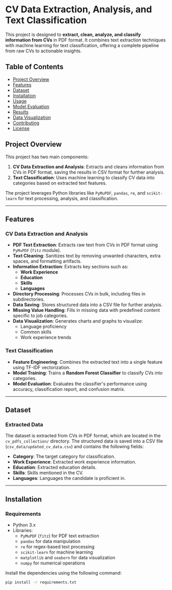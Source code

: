# CV Data Extraction, Analysis, and Text Classification

This project is designed to **extract, clean, analyze, and classify information from CVs** in PDF format. It combines text extraction techniques with machine learning for text classification, offering a complete pipeline from raw CVs to actionable insights.

## Table of Contents
- [Project Overview](#project-overview)
- [Features](#features)
- [Dataset](#dataset)
- [Installation](#installation)
- [Usage](#usage)
- [Model Evaluation](#model-evaluation)
- [Results](#results)
- [Data Visualization](#data-visualization)
- [Contributing](#contributing)
- [License](#license)

## Project Overview
This project has two main components:
1. **CV Data Extraction and Analysis**: Extracts and cleans information from CVs in PDF format, saving the results in CSV format for further analysis.
2. **Text Classification**: Uses machine learning to classify CV data into categories based on extracted text features.

The project leverages Python libraries like `PyMuPDF`, `pandas`, `re`, and `scikit-learn` for text processing, analysis, and classification.

---

## Features

### CV Data Extraction and Analysis
- **PDF Text Extraction**: Extracts raw text from CVs in PDF format using `PyMuPDF` (`fitz` module).
- **Text Cleaning**: Sanitizes text by removing unwanted characters, extra spaces, and formatting artifacts.
- **Information Extraction**: Extracts key sections such as:
  - **Work Experience**
  - **Education**
  - **Skills**
  - **Languages**
- **Directory Processing**: Processes CVs in bulk, including files in subdirectories.
- **Data Saving**: Stores structured data into a CSV file for further analysis.
- **Missing Value Handling**: Fills in missing data with predefined content specific to job categories.
- **Data Visualization**: Generates charts and graphs to visualize:
  - Language proficiency
  - Common skills
  - Work experience trends

### Text Classification
- **Feature Engineering**: Combines the extracted text into a single feature using TF-IDF vectorization.
- **Model Training**: Trains a **Random Forest Classifier** to classify CVs into categories.
- **Model Evaluation**: Evaluates the classifier's performance using accuracy, classification report, and confusion matrix.

---

## Dataset

### Extracted Data
The dataset is extracted from CVs in PDF format, which are located in the `cv_pdfs_collection/` directory. The structured data is saved into a CSV file (`csv_data/updated_cv_data.csv`) and contains the following fields:
- **Category**: The target category for classification.
- **Work Experience**: Extracted work experience information.
- **Education**: Extracted education details.
- **Skills**: Skills mentioned in the CV.
- **Languages**: Languages the candidate is proficient in.

---

## Installation

### Requirements
- Python 3.x
- Libraries:
  - `PyMuPDF` (`fitz`) for PDF text extraction
  - `pandas` for data manipulation
  - `re` for regex-based text processing
  - `scikit-learn` for machine learning
  - `matplotlib` and `seaborn` for data visualization
  - `numpy` for numerical operations

Install the dependencies using the following command:

```bash
pip install -r requirements.txt
```


